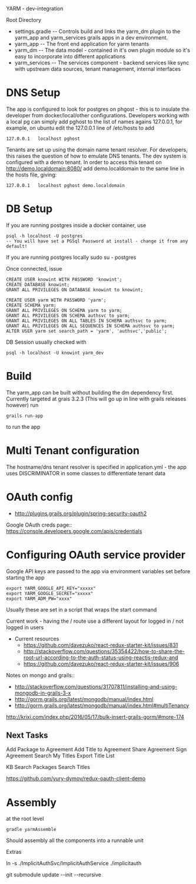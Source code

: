 YARM - dev-integration

Root Directory

* settings.gradle  -- Controls build and links the yarm_dm plugin to the yarm_app and yarm_services grails apps in a dev environment.
* yarm_app -- The front end application for yarm tenants
* yarm_dm -- The data model - contained in it's own plugin module so it's easy to incorporate into different applications
* yarm_services -- The services component - backend services like sync with upstream data sources, tenant management, internal interfaces

# DNS Setup

The app is configured to look for postgres on phgost - this is to insulate the developer from docker/local/other configurations. 
Developers working with a local pg can simply add pghost to the list of names agains 127.0.0.1, for example, on ubuntu edit the 127.0.0.1 line of /etc/hosts  to add

    127.0.0.1	localhost pghost

Tenants are set up using the domain name tenant resolver. For developers, this raises the question of how to emulate DNS tenants. The dev system is configured with a
demo tenant. In order to access this tenant on http://demo.localdomain:8080/ add demo.localdomain to the same line in the hosts file, giving:

    127.0.0.1	localhost pghost demo.localdomain

# DB Setup

If you are running postgres inside a docker container, use

    psql -h localhost -U postgres
    -- You will have set a PGSql Password at install - change it from any default!

If you are running postgres locally sudo su - postgres

Once connected, issue

    CREATE USER knowint WITH PASSWORD 'knowint';
    CREATE DATABASE knowint;
    GRANT ALL PRIVILEGES ON DATABASE knowint to knowint;

    CREATE USER yarm WITH PASSWORD 'yarm';
    CREATE SCHEMA yarm;
    GRANT ALL PRIVILEGES ON SCHEMA yarm to yarm;
    GRANT ALL PRIVILEGES ON SCHEMA authsvc to yarm;
    GRANT ALL PRIVILEGES ON ALL TABLES IN SCHEMA authsvc to yarm;
    GRANT ALL PRIVILEGES ON ALL SEQUENCES IN SCHEMA authsvc to yarm;
    ALTER USER yarm set search_path = 'yarm', 'authsvc','public';


DB Session usually checked with

    psql -h localhost -U knowint yarm_dev


# Build

The yarm_app can be built without building the dm dependency first. Currently targeted at grais 3.2.3 (This will go up in line with grails releases however) run

    grails run-app

to run the app

# Multi Tenant configuration

The hostname/dns tenant resolver is specified in application.yml - the app uses DISCRIMINATOR in some classes to differentiate tenant data

# OAuth config

* http://plugins.grails.org/plugin/spring-security-oauth2

Google OAuth creds page::
https://console.developers.google.com/apis/credentials

# Configuring OAuth service provider

Google API keys are passed to the app via environment variables set before starting the app

    export YARM_GOOGLE_API_KEY="xxxxx"
    export YARM_GOOGLE_SECRET="xxxxx"
    export YARM_ADM_PW="xxxx"

Usually these are set in a script that wraps the start command




Current work - having the / route use a different layout for logged in / not logged in users
* Current resources
    * https://github.com/davezuko/react-redux-starter-kit/issues/831
    * http://stackoverflow.com/questions/35354422/how-to-share-the-root-url-according-to-the-auth-status-using-reactjs-redux-and
    * https://github.com/davezuko/react-redux-starter-kit/issues/906


Notes on mongo and grails::
* http://stackoverflow.com/questions/31707811/installing-and-using-mongodb-in-grails-3-x
* http://gorm.grails.org/latest/mongodb/manual/index.html
* http://gorm.grails.org/latest/mongodb/manual/index.html#multiTenancy


http://krixi.com/index.php/2016/05/17/bulk-insert-grails-gorm/#more-174


## Next Tasks

Add Package to Agreement
Add Title to Agreement
Share Agreement
Sign Agreement
Search My Titles
Export Title List

KB
Search Packages
Search Titles


https://github.com/yury-dymov/redux-oauth-client-demo


# Assembly

at the root level 


    gradle yarmAssemble

Should assembly all the components into a runnable unit


Extras

ln -s ./ImplicitAuthSvc/ImplicitAuthService ./implicitauth

git submodule update --init --recursive

